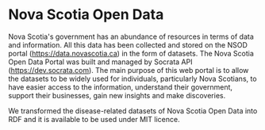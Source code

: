 # Nova Scotia Open Data

Nova Scotia's government has an abundance of resources in terms of data and information. All this data has been collected and stored on the NSOD portal (https://data.novascotia.ca)  in the form of datasets. The Nova Scotia Open Data Portal was built and managed by Socrata API (https://dev.socrata.com). The main purpose of this web portal is to allow the datasets to be widely used for individuals, particularly Nova Scotians, to have easier access to the information, understand their government, support their businesses, gain new insights and make discoveries.

We transformed the disease-related datasets of Nova Scotia Open Data into RDF and it is available to be used under MIT licence.  
